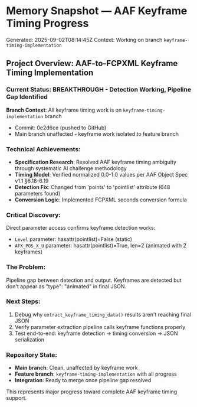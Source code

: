 # Memory Snapshot — AAF Keyframe Timing Progress
Generated: 2025-09-02T08:14:45Z
Context: Working on branch `keyframe-timing-implementation`

## Project Overview: AAF-to-FCPXML Keyframe Timing Implementation

### Current Status: BREAKTHROUGH - Detection Working, Pipeline Gap Identified

**Branch Context**: All keyframe timing work is on `keyframe-timing-implementation` branch
- Commit: 0e2d6ce (pushed to GitHub)
- Main branch unaffected - keyframe work isolated to feature branch

### Technical Achievements:
- **Specification Research**: Resolved AAF keyframe timing ambiguity through systematic AI challenge methodology
- **Timing Model**: Verified normalized 0.0-1.0 values per AAF Object Spec v1.1 §6.18-6.19  
- **Detection Fix**: Changed from 'points' to 'pointlist' attribute (648 parameters found)
- **Conversion Logic**: Implemented FCPXML seconds conversion formula

### Critical Discovery:
Direct parameter access confirms keyframe detection works:
- `Level` parameter: hasattr(pointlist)=False (static)
- `AFX_POS_X_U` parameter: hasattr(pointlist)=True, len=2 (animated with 2 keyframes)

### The Problem:
Pipeline gap between detection and output. Keyframes are detected but don't appear as "type": "animated" in final JSON.

### Next Steps:
1. Debug why `extract_keyframe_timing_data()` results aren't reaching final JSON
2. Verify parameter extraction pipeline calls keyframe functions properly  
3. Test end-to-end: keyframe detection → timing conversion → JSON serialization

### Repository State:
- **Main branch**: Clean, unaffected by keyframe work
- **Feature branch**: `keyframe-timing-implementation` with all progress
- **Integration**: Ready to merge once pipeline gap resolved

This represents major progress toward complete AAF keyframe timing support.

